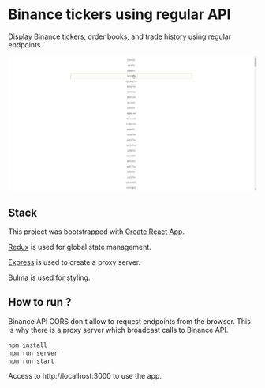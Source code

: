 # Binance tickers using regular API

Display Binance tickers, order books, and trade history using regular endpoints.

![Demo](demo.gif)

## Stack

This project was bootstrapped with [Create React App](https://github.com/facebook/create-react-app).

[Redux](https://redux.js.org/) is used for global state management.

[Express](https://expressjs.com/fr/) is used to create a proxy server.

[Bulma](https://bulma.io/) is used for styling.

## How to run ?

Binance API CORS don't allow to request endpoints from the browser. This is why there is a proxy server which broadcast calls to Binance API.

    npm install
    npm run server
    npm run start

Access to http://localhost:3000 to use the app.
